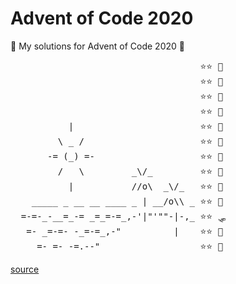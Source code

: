 # Advent of Code 2020

🎄 My solutions for Advent of Code 2020 🎄

<pre>
                                    ⭐️️⭐️ 🚎 
                                    ⭐️️⭐️ 🚢
                                    ⭐️️⭐️ 💺
                                    ⭐️️⭐️ 🔋
           |                        ⭐️⭐️ 💢
         \ _ /                      ⭐️⭐️ 👾
       -= (_) =-                    ⭐️⭐️ 🎒
         /   \         _\/_         ⭐️⭐️ 📃
           |           //o\  _\/_   ⭐️⭐️ 🎫
    _____ _ __ __ ____ _ | __/o\\ _ ⭐️⭐️ 🛂
  =-=-_-__=_-= _=_=-=_,-'|"'""-|-,_ ⭐️⭐️ 🛷
   =- _=-=- -_=-=_,-"          |    ⭐️⭐️ 🔑
     =- =- -=.--"                   ⭐️⭐️ 🔧
</pre>

[source](https://asciiart.website/index.php?art=nature/beach)
